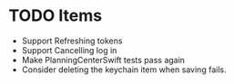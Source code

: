 #  TODO Items

- Support Refreshing tokens
- Support Cancelling log in
- Make PlanningCenterSwift tests pass again
- Consider deleting the keychain item when saving fails.
